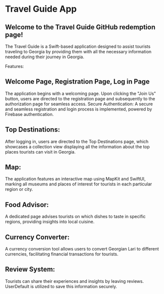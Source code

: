 # Travel Guide App

## Welcome to the Travel Guide GitHub redemption page!

The Travel Guide is a Swift-based application designed to assist tourists traveling to Georgia by providing them with all the necessary information needed during their journey in Georgia.

Features:

## Welcome Page,  Registration Page, Log in Page
The application begins with a welcoming page. Upon clicking the "Join Us" button, users are directed to the 
registration page and subsequently to the authorization page for seamless access.
Secure Authentication: A secure and seamless registration and login process is implemented, powered by Firebase authentication.

## Top Destinations: 
After logging in, users are directed to the Top Destinations page, which showcases a collection view displaying all the information about the top places tourists can visit in Georgia. 
## Map: 
The application features an interactive map using MapKit and SwiftUI, marking all museums and places of interest for tourists in each particular region or city.
## Food Advisor: 
A dedicated page advises tourists on which dishes to taste in specific regions, providing insights into local cuisine.
## Currency Converter: 
A currency conversion tool allows users to convert Georgian Lari to different currencies, facilitating financial transactions for tourists.
## Review System: 
Tourists can share their experiences and insights by leaving reviews. UserDefault is utilized to save this information securely.
